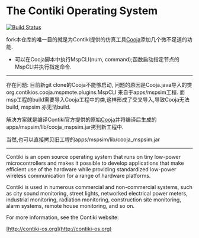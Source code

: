 The Contiki Operating System  
============================

[![Build Status](https://travis-ci.org/contiki-os/contiki.svg?branch=master)](https://travis-ci.org/contiki-os/contiki/branches)

fork本仓库的唯一目的就是为Contiki提供的仿真工具[Cooja](https://github.com/yulincoder/contiki/tree/master/tools/cooja)添加几个微不足道的功能.
  * 可以在Cooja脚本中执行MspCLI(num, command);函数启动指定节点的MspCLI并执行指定命令.
  
***
存在问题:
  目前新git clone的Cooja不能够启动, 问题的原因是Cooja.java导入的类
  org.contikios.cooja.mspmote.plugins.MspCLI 来自于apps/mspsim工程.
  而msp工程的build需要导入Cooja工程中的类,这样形成了交叉导入,导致Cooja无法build, mspsim
  亦无法build.

  解决方案就是编译Contiki官方提供的原始[Cooja](https://github.com/contiki-os/contiki/tree/master/tools/cooja)并将编译后生成的apps/mspsim/lib/cooja_mspsim.jar拷到新工程中.

  当然,也可以直接拷贝旧工程的apps/mspsim/lib/cooja_mspsim.jar
***

Contiki is an open source operating system that runs on tiny low-power
microcontrollers and makes it possible to develop applications that
make efficient use of the hardware while providing standardized
low-power wireless communication for a range of hardware platforms.

Contiki is used in numerous commercial and non-commercial systems,
such as city sound monitoring, street lights, networked electrical
power meters, industrial monitoring, radiation monitoring,
construction site monitoring, alarm systems, remote house monitoring,
and so on.

For more information, see the Contiki website:

[http://contiki-os.org](http://contiki-os.org)
